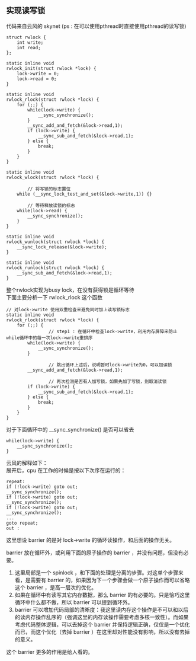 ## 实现读写锁
代码来自云风的 skynet (ps : 在可以使用pthread时直接使用pthread的读写锁)

```
struct rwlock {
	int write;
	int read;
};

static inline void
rwlock_init(struct rwlock *lock) {
	lock->write = 0;
	lock->read = 0;
}

static inline void
rwlock_rlock(struct rwlock *lock) {
	for (;;) {
		while(lock->write) { 
			__sync_synchronize();
		}
		__sync_add_and_fetch(&lock->read,1);
		if (lock->write) {
			__sync_sub_and_fetch(&lock->read,1);
		} else {
			break;
		}
	}
}

static inline void
rwlock_wlock(struct rwlock *lock) {

        // 将写锁的标志置位
	while (__sync_lock_test_and_set(&lock->write,1)) {}

        // 等待释放读锁的标志
	while(lock->read) {
		__sync_synchronize();
	}
}

static inline void
rwlock_wunlock(struct rwlock *lock) {
	__sync_lock_release(&lock->write);
}

static inline void
rwlock_runlock(struct rwlock *lock) {
	__sync_sub_and_fetch(&lock->read,1);
}

```

整个rwlock实现为busy lock，在没有获得锁是循环等待  
下面主要分析一下 rwlock_rlock 这个函数
```
// 对lock->write 使用双重检查来避免同时加上读写锁标志
static inline void
rwlock_rlock(struct rwlock *lock) {
	for (;;) {
                // step1 : 在循环中检查lock->write，利用内存屏障来防止 while循环中的每一次lock->write重排序
		while(lock->write) { 
			__sync_synchronize();
		}

                // 跳出循环上述后，说明暂时lock->write为0，可以加读锁
		__sync_add_and_fetch(&lock->read,1);

                // 再次检测是否有人加写锁，如果先加了写锁，则取消读锁
		if (lock->write) {
			__sync_sub_and_fetch(&lock->read,1);
		} else {
			break;
		}
	}
}
```
对于下面循环中的 __sync_synchronize() 是否可以省去
```
while(lock->write) { 
	__sync_synchronize();
}
```
云风的解释如下：  
展开后，cpu 在工作的时候是按以下次序在运行的：
```
repeat:
if (!lock->write) goto out;
__sync_synchronize();
if (!lock->write) goto out;
__sync_synchronize();
if (!lock->write) goto out;
__sync_synchronize();
...
goto repeat;
out : 
```
这里想设 barrier 的是对 lock->write 的循环读操作，和后面的操作无关。

barrier 放在循环外，或利用下面的原子操作的 barrier ，并没有问题，但没有必要。

1. 这里局部是一个 spinlock ，和下面的处理是分离的步骤。对这单个步骤来看，是需要有 barrier 的，如果因为下一个步骤会做一个原子操作而可以省略这个 barrier ，是高一层次的优化。  
2. 如果在循环中有读写其它内存数据，那么 barrier 的有必要的。只是恰巧这里循环中什么都不做，所以 barrier 可以提到循环外。
3. barrier 可以增加代码局部的清晰度：我这里读内存这个操作是不可以和以后的读内存操作乱序的（强调这里的内存读操作需要考虑多核一致性）。而如果考虑代码整体逻辑，可以去掉这个 barrier 并保持逻辑正确，仅仅是一个优化而已，而这个优化（去掉 barrier ）在这里却对性能没有影响，所以没有去掉的意义。    

这个 barrier 更多的作用是给人看的。